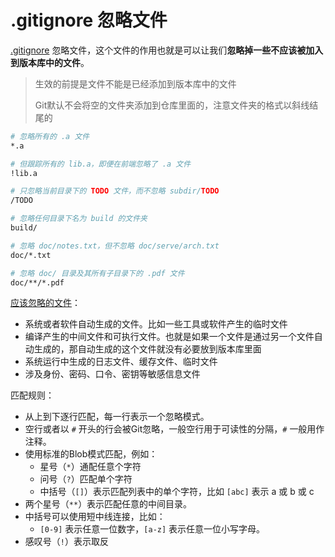# .gitignore 忽略文件

[.gitignore](https://git-scm.com/docs/gitignore/zh_HANS-CN) 忽略文件，这个文件的作用也就是可以让我们**忽略掉一些不应该被加入到版本库中的文件**。

> 生效的前提是文件不能是已经添加到版本库中的文件
>
> Git默认不会将空的文件夹添加到仓库里面的，注意文件夹的格式以斜线结尾的

```sh
# 忽略所有的 .a 文件
*.a

# 但跟踪所有的 lib.a，即便在前端忽略了 .a 文件
!lib.a

# 只忽略当前目录下的 TODO 文件，而不忽略 subdir/TODO
/TODO

# 忽略任何目录下名为 build 的文件夹
build/

# 忽略 doc/notes.txt，但不忽略 doc/serve/arch.txt
doc/*.txt

# 忽略 doc/ 目录及其所有子目录下的 .pdf 文件
doc/**/*.pdf
```

[应该忽略的文件](https://github.com/github/gitignore)：

- 系统或者软件自动生成的文件。比如一些工具或软件产生的临时文件
- 编译产生的中间文件和可执行文件。也就是如果一个文件是通过另一个文件自动生成的，那自动生成的这个文件就没有必要放到版本库里面
- 系统运行中生成的日志文件、缓存文件、临时文件
- 涉及身份、密码、口令、密钥等敏感信息文件

匹配规则：

- 从上到下逐行匹配，每一行表示一个忽略模式。
- 空行或者以 `#` 开头的行会被Git忽略，一般空行用于可读性的分隔，`#` 一般用作注释。
- 使用标准的Blob模式匹配，例如：
  - 星号（`*`）通配任意个字符
  - 问号（`?`）匹配单个字符
  - 中括号（`[]`）表示匹配列表中的单个字符，比如 `[abc]` 表示 a 或 b 或 c
- 两个星号（`**`）表示匹配任意的中间目录。
- 中括号可以使用短中线连接，比如：
  - `[0-9]` 表示任意一位数字，`[a-z]` 表示任意一位小写字母。
- 感叹号（`!`）表示取反



